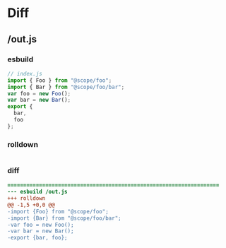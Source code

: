 # Diff
## /out.js
### esbuild
```js
// index.js
import { Foo } from "@scope/foo";
import { Bar } from "@scope/foo/bar";
var foo = new Foo();
var bar = new Bar();
export {
  bar,
  foo
};
```
### rolldown
```js

```
### diff
```diff
===================================================================
--- esbuild	/out.js
+++ rolldown	
@@ -1,5 +0,0 @@
-import {Foo} from "@scope/foo";
-import {Bar} from "@scope/foo/bar";
-var foo = new Foo();
-var bar = new Bar();
-export {bar, foo};

```